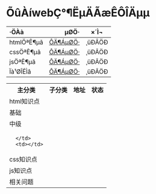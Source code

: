 # ÕûÀíwebÇ°¶ËµÄÃæÊÔÎÄµµ

|     ·ÖÀà    |                       µØÖ·               |   ×´Ì¬  |
| :---------- | ----------------------------------------:| :-----: |
| htmlÖªÊ¶µã  | [ÔÄ¶ÁµØÖ·](https://github.com/manlili/web_interview_question/tree/master/html_knowledge)  |    ¸üÐÂÖÐ   |
| cssÖªÊ¶µã  | [ÔÄ¶ÁµØÖ·](https://github.com/manlili/web_interview_question/tree/master/css_knowledge)  |    ¸üÐÂÖÐ   |
| jsÖªÊ¶µã  | [ÔÄ¶ÁµØÖ·](https://github.com/manlili/web_interview_question/tree/master/js_knowledge)  |    ¸üÐÂÖÐ   |
| Ïà¹ØÎÊÌâ  | [ÔÄ¶ÁµØÖ·](https://github.com/manlili/web_interview_question/tree/master/related_questions)  |    ¸üÐÂÖÐ   |

<table>
   <tr>
      <th>主分类</th>
      <th>子分类</th>
      <th>地址</th>
      <th>状态</th>
   </tr>
   <tr>
      <td>html知识点</td>
      <td>
        <tr>
          <td>基础</td>
        </tr>
        <tr>
          <td>中级</td>
        </tr>
      </td>
      <td>
        
      </td>
      <td></td>
   </tr>
   <tr>
      <td>css知识点</td>
      <td></td>
      <td></td>
      <td></td>
   </tr>
   <tr>
      <td>js知识点</td>
      <td></td>
      <td></td>
      <td></td>
   </tr>
   <tr>
      <td>相关问题</td>
      <td></td>
      <td></td>
      <td></td>
   </tr>
</table>